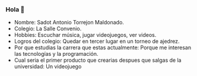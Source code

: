 ### Hola 👋

- Nombre: Sadot Antonio Torrejon Maldonado.
- Colegio: La Salle Convenio.
- Hobbies: Escuchar música, jugar videojuegos, ver videos.
- Logros del colegio: Quedar en tercer lugar en un torneo de ajedrez.
- Por que estudias la carrera que estas actualmente: Porque me interesan las tecnologías y la programación.
- Cual seria el primer producto que crearias despues que salgas de la universidad: Un videojuego
